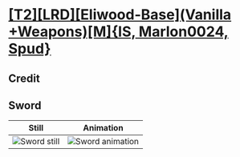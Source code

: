 # [\[T2\]\[LRD\]\[Eliwood-Base\]\(Vanilla +Weapons\)\[M\]{IS, Marlon0024, Spud}](../)

## Credit


	
## Sword

| Still | Animation |
| :---: | :-------: |
| ![Sword still](./Sword_000.png) | ![Sword animation](./Sword.gif) |
